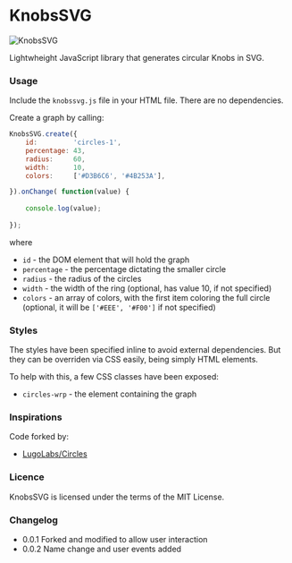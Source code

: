 # KnobsSVG

![KnobsSVG](http://vaguilera.com/projects/knobssvg/)

Lightwheight JavaScript library that generates circular Knobs in SVG. 

### Usage

Include the `knobssvg.js` file in your HTML file. There are no dependencies.

Create a graph by calling:

```js
KnobsSVG.create({
	id:         'circles-1',
	percentage: 43,
	radius:     60,
	width:      10,
	colors:     ['#D3B6C6', '#4B253A'],

}).onChange( function(value) {
				
	console.log(value);
			
});
```

where

* `id` 					- the DOM element that will hold the graph
* `percentage` 	- the percentage dictating the smaller circle
* `radius` 			- the radius of the circles
* `width` 			- the width of the ring (optional, has value 10, if not specified)
* `colors` 			- an array of colors, with the first item coloring the full circle (optional, it will be `['#EEE', '#F00']` if not specified)

### Styles

The styles have been specified inline to avoid external dependencies. But they can be overriden via CSS easily, being simply HTML elements.

To help with this, a few CSS classes have been exposed:

* `circles-wrp` 			- the element containing the graph


### Inspirations

Code forked by:

* [LugoLabs/Circles](https://github.com/lugolabs/circles)


### Licence

KnobsSVG is licensed under the terms of the MIT License.

### Changelog

* 0.0.1    Forked and modified to allow user interaction
* 0.0.2    Name change and user events added
